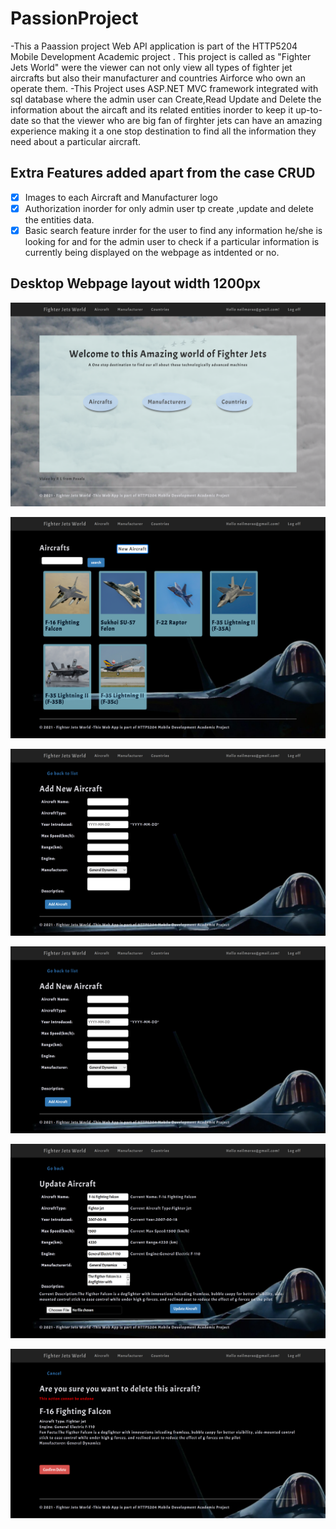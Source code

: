 # PassionProject

-This a  Paassion project Web API application is part of the HTTP5204 Mobile Development Academic project . This project is called as "Fighter Jets World" were the viewer can not only view all types of fighter jet aircrafts but also their manufacturer and countries Airforce who own an operate them.
-This Project uses ASP.NET MVC  framework integrated with sql database where the admin user can Create,Read Update and Delete the information about the aircaft and its related entities inorder to keep it up-to-date so that the viewer who are big fan of firghter jets can have an amazing experience making it a one stop destination to find all the information they need about a particular aircraft.

## Extra Features added apart from the case CRUD 
- [x] Images to each Aircraft and Manufacturer logo
- [x] Authorization inorder for only admin user tp create ,update and delete the entities data.
- [x] Basic  search feature inrder for the user to find any information he/she is looking for and for the admin user to check if a particular information is currently being displayed on the webpage as intdented or no.

## Desktop Webpage layout width 1200px 

![WebPage Screenshots](/Passion_Project_Application/Content/Images/Screenshots/home.png)

![WebPage Screenshots](/Passion_Project_Application/Content/Images/Screenshots/list.png)

![WebPage Screenshots](/Passion_Project_Application/Content/Images/Screenshots/add.png)

![WebPage Screenshots](/Passion_Project_Application/Content/Images/Screenshots/add.png)

![WebPage Screenshots](/Passion_Project_Application/Content/Images/Screenshots/update.png)

![WebPage Screenshots](/Passion_Project_Application/Content/Images/Screenshots/delete.png)
